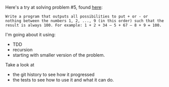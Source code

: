 Here's a try at solving problem #5, found [here](https://www.shiftedup.com/2015/05/07/five-programming-problems-every-software-engineer-should-be-able-to-solve-in-less-than-1-hour):

```
Write a program that outputs all possibilities to put + or - or nothing between the numbers 1, 2, ..., 9 (in this order) such that the result is always 100. For example: 1 + 2 + 34 – 5 + 67 – 8 + 9 = 100.
```

I'm going about it using:
* TDD
* recursion
* starting with smaller version of the problem.

Take a look at
* the git history to see how it progressed
* the tests to see how to use it and what it can do.